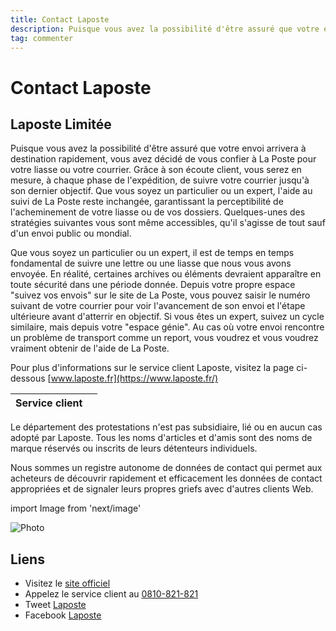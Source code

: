 ```yaml
---
title: Contact Laposte
description: Puisque vous avez la possibilité d'être assuré que votre envoi arrivera à destination rapidement, vous avez décidé de vous confier à La Poste pour votre liasse ou votre courrier. Grâce à son écoute client, vous serez en mesure, à chaque phase de l'expédition, de suivre votre courrier jusqu'à son dernier objectif. Que vous soyez un particulier ou un expert, l'aide au suivi de La Poste reste inchangée, garantissant la perceptibilité de l'acheminement de votre liasse ou de vos dossiers. Quelques-unes des stratégies suivantes vous sont même accessibles, qu'il s'agisse de tout sauf d'un envoi public ou mondial...
tag: commenter
---
```


# Contact Laposte

## Laposte Limitée

Puisque vous avez la possibilité d'être assuré que votre envoi arrivera à destination rapidement, vous avez décidé de vous confier à La Poste pour votre liasse ou votre courrier. Grâce à son écoute client, vous serez en mesure, à chaque phase de l'expédition, de suivre votre courrier jusqu'à son dernier objectif. Que vous soyez un particulier ou un expert, l'aide au suivi de La Poste reste inchangée, garantissant la perceptibilité de l'acheminement de votre liasse ou de vos dossiers. Quelques-unes des stratégies suivantes vous sont même accessibles, qu'il s'agisse de tout sauf d'un envoi public ou mondial.

Que vous soyez un particulier ou un expert, il est de temps en temps fondamental de suivre une lettre ou une liasse que nous vous avons envoyée. En réalité, certaines archives ou éléments devraient apparaître en toute sécurité dans une période donnée. Depuis votre propre espace "suivez vos envois" sur le site de La Poste, vous pouvez saisir le numéro suivant de votre courrier pour voir l'avancement de son envoi et l'étape ultérieure avant d'atterrir en objectif. Si vous êtes un expert, suivez un cycle similaire, mais depuis votre "espace génie". Au cas où votre envoi rencontre un problème de transport comme un report, vous voudrez et vous voudrez vraiment obtenir de l'aide de La Poste.

Pour plus d'informations sur le service client Laposte, visitez la page ci-dessous [www.laposte.fr](https://www.laposte.fr/)

| **Service client** |                                                                                                         |
| ---------- | --------------------------------------------------------------------------------------------------------------------------- |
Le département des protestations n'est pas subsidiaire, lié ou en aucun cas adopté par Laposte. Tous les noms d'articles et d'amis sont des noms de marque réservés ou inscrits de leurs détenteurs individuels.

Nous sommes un registre autonome de données de contact qui permet aux acheteurs de découvrir rapidement et efficacement les données de contact appropriées et de signaler leurs propres griefs avec d'autres clients Web.

import Image from 'next/image'

<Image
  src="/images/Logo-La-Poste.jpg"
  alt="Photo"
  width={210}
  height={110}
  priority
  className="next-image"
/>

## Liens

- Visitez le [site officiel](https://www.laposte.fr/)
- Appelez le service client au [0810-821-821](0810-821-821)
- Tweet [Laposte](https://twitter.com/lisalaposte)
- Facebook [Laposte](https://www.facebook.com/laposte)

[^1]: Footnote **can have markup**

    and multiple paragraphs.

[^2]: Footnote text.
